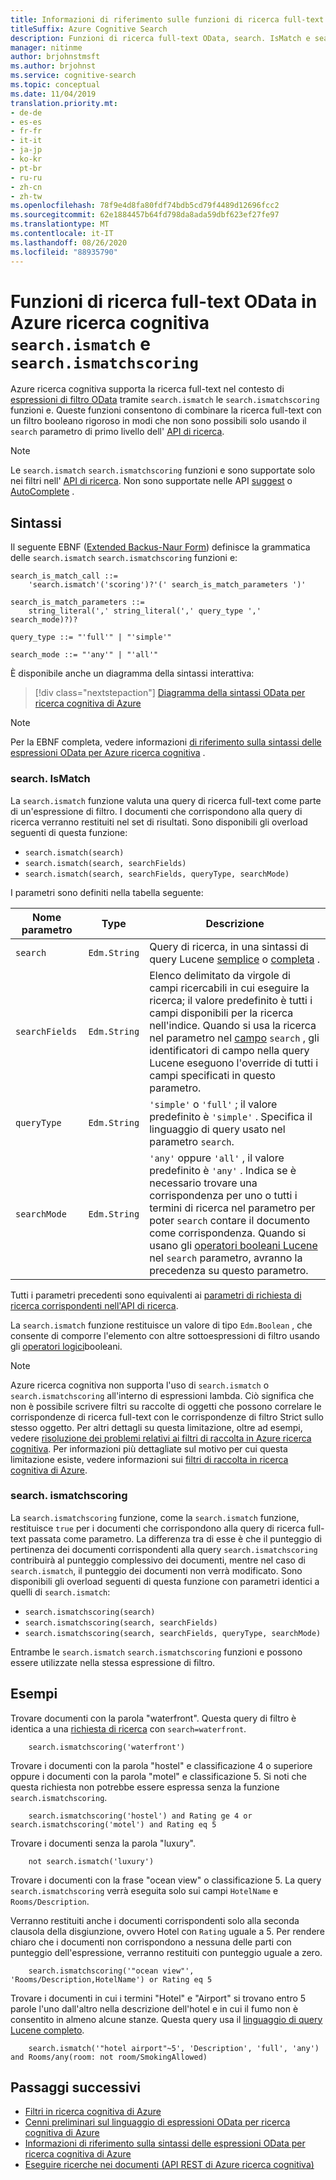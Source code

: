 ```yaml
---
title: Informazioni di riferimento sulle funzioni di ricerca full-text OData
titleSuffix: Azure Cognitive Search
description: Funzioni di ricerca full-text OData, search. IsMatch e search. ismatchscoring, in query ricerca cognitiva di Azure.
manager: nitinme
author: brjohnstmsft
ms.author: brjohnst
ms.service: cognitive-search
ms.topic: conceptual
ms.date: 11/04/2019
translation.priority.mt:
- de-de
- es-es
- fr-fr
- it-it
- ja-jp
- ko-kr
- pt-br
- ru-ru
- zh-cn
- zh-tw
ms.openlocfilehash: 78f9e4d8fa80fdf74bdb5cd79f4489d12696fcc2
ms.sourcegitcommit: 62e1884457b64fd798da8ada59dbf623ef27fe97
ms.translationtype: MT
ms.contentlocale: it-IT
ms.lasthandoff: 08/26/2020
ms.locfileid: "88935790"
---
```

# <a name="odata-full-text-search-functions-in-azure-cognitive-search---searchismatch-and-searchismatchscoring"></a>Funzioni di ricerca full-text OData in Azure ricerca cognitiva `search.ismatch` e `search.ismatchscoring`

Azure ricerca cognitiva supporta la ricerca full-text nel contesto di [espressioni di filtro OData](query-odata-filter-orderby-syntax.md) tramite `search.ismatch` le `search.ismatchscoring` funzioni e. Queste funzioni consentono di combinare la ricerca full-text con un filtro booleano rigoroso in modi che non sono possibili solo usando il `search` parametro di primo livello dell' [API di ricerca](/rest/api/searchservice/search-documents).

> [!NOTE]
> Le `search.ismatch` `search.ismatchscoring` funzioni e sono supportate solo nei filtri nell' [API di ricerca](/rest/api/searchservice/search-documents). Non sono supportate nelle API [suggest](/rest/api/searchservice/suggestions) o [AutoComplete](/rest/api/searchservice/autocomplete) .

## <a name="syntax"></a>Sintassi

Il seguente EBNF ([Extended Backus-Naur Form](https://en.wikipedia.org/wiki/Extended_Backus–Naur_form)) definisce la grammatica delle `search.ismatch` `search.ismatchscoring` funzioni e:

<!-- Upload this EBNF using https://bottlecaps.de/rr/ui to create a downloadable railroad diagram. -->

```
search_is_match_call ::=
    'search.ismatch'('scoring')?'(' search_is_match_parameters ')'

search_is_match_parameters ::=
    string_literal(',' string_literal(',' query_type ',' search_mode)?)?

query_type ::= "'full'" | "'simple'"

search_mode ::= "'any'" | "'all'"
```

È disponibile anche un diagramma della sintassi interattiva:

> [!div class="nextstepaction"]
> [Diagramma della sintassi OData per ricerca cognitiva di Azure](https://azuresearch.github.io/odata-syntax-diagram/#search_is_match_call)

> [!NOTE]
> Per la EBNF completa, vedere informazioni [di riferimento sulla sintassi delle espressioni OData per Azure ricerca cognitiva](search-query-odata-syntax-reference.md) .

### <a name="searchismatch"></a>search. IsMatch

La `search.ismatch` funzione valuta una query di ricerca full-text come parte di un'espressione di filtro. I documenti che corrispondono alla query di ricerca verranno restituiti nel set di risultati. Sono disponibili gli overload seguenti di questa funzione:

- `search.ismatch(search)`
- `search.ismatch(search, searchFields)`
- `search.ismatch(search, searchFields, queryType, searchMode)`

I parametri sono definiti nella tabella seguente:

| Nome parametro | Type | Descrizione |
| --- | --- | --- |
| `search` | `Edm.String` | Query di ricerca, in una sintassi di query Lucene [semplice](query-simple-syntax.md) o [completa](query-lucene-syntax.md) . |
| `searchFields` | `Edm.String` | Elenco delimitato da virgole di campi ricercabili in cui eseguire la ricerca; il valore predefinito è tutti i campi disponibili per la ricerca nell'indice. Quando si usa la ricerca nel parametro nel [campo](query-lucene-syntax.md#bkmk_fields) `search` , gli identificatori di campo nella query Lucene eseguono l'override di tutti i campi specificati in questo parametro. |
| `queryType` | `Edm.String` | `'simple'` o `'full'` ; il valore predefinito è `'simple'` . Specifica il linguaggio di query usato nel parametro `search`. |
| `searchMode` | `Edm.String` | `'any'` oppure `'all'` , il valore predefinito è `'any'` . Indica se è necessario trovare una corrispondenza per uno o tutti i termini di ricerca nel parametro per poter `search` contare il documento come corrispondenza. Quando si usano gli [operatori booleani Lucene](query-lucene-syntax.md#bkmk_boolean) nel `search` parametro, avranno la precedenza su questo parametro. |

Tutti i parametri precedenti sono equivalenti ai [parametri di richiesta di ricerca corrispondenti nell'API di ricerca](/rest/api/searchservice/search-documents).

La `search.ismatch` funzione restituisce un valore di tipo `Edm.Boolean` , che consente di comporre l'elemento con altre sottoespressioni di filtro usando gli [operatori logici](search-query-odata-logical-operators.md)booleani.

> [!NOTE]
> Azure ricerca cognitiva non supporta l'uso di `search.ismatch` o `search.ismatchscoring` all'interno di espressioni lambda. Ciò significa che non è possibile scrivere filtri su raccolte di oggetti che possono correlare le corrispondenze di ricerca full-text con le corrispondenze di filtro Strict sullo stesso oggetto. Per altri dettagli su questa limitazione, oltre ad esempi, vedere [risoluzione dei problemi relativi ai filtri di raccolta in Azure ricerca cognitiva](search-query-troubleshoot-collection-filters.md). Per informazioni più dettagliate sul motivo per cui questa limitazione esiste, vedere informazioni sui [filtri di raccolta in ricerca cognitiva di Azure](search-query-understand-collection-filters.md).


### <a name="searchismatchscoring"></a>search. ismatchscoring

La `search.ismatchscoring` funzione, come la `search.ismatch` funzione, restituisce `true` per i documenti che corrispondono alla query di ricerca full-text passata come parametro. La differenza tra di esse è che il punteggio di pertinenza dei documenti corrispondenti alla query `search.ismatchscoring` contribuirà al punteggio complessivo dei documenti, mentre nel caso di `search.ismatch`, il punteggio dei documenti non verrà modificato. Sono disponibili gli overload seguenti di questa funzione con parametri identici a quelli di `search.ismatch`:

- `search.ismatchscoring(search)`
- `search.ismatchscoring(search, searchFields)`
- `search.ismatchscoring(search, searchFields, queryType, searchMode)`

Entrambe le `search.ismatch` `search.ismatchscoring` funzioni e possono essere utilizzate nella stessa espressione di filtro.

## <a name="examples"></a>Esempi

Trovare documenti con la parola "waterfront". Questa query di filtro è identica a una [richiesta di ricerca](/rest/api/searchservice/search-documents) con `search=waterfront`.

```odata-filter-expr
    search.ismatchscoring('waterfront')
```

Trovare i documenti con la parola "hostel" e classificazione 4 o superiore oppure i documenti con la parola "motel" e classificazione 5. Si noti che questa richiesta non potrebbe essere espressa senza la funzione `search.ismatchscoring`.

```odata-filter-expr
    search.ismatchscoring('hostel') and Rating ge 4 or search.ismatchscoring('motel') and Rating eq 5
```

Trovare i documenti senza la parola "luxury".

```odata-filter-expr
    not search.ismatch('luxury')
```

Trovare i documenti con la frase "ocean view" o classificazione 5. La query `search.ismatchscoring` verrà eseguita solo sui campi `HotelName` e `Rooms/Description`.

Verranno restituiti anche i documenti corrispondenti solo alla seconda clausola della disgiunzione, ovvero Hotel con `Rating` uguale a 5. Per rendere chiaro che i documenti non corrispondono a nessuna delle parti con punteggio dell'espressione, verranno restituiti con punteggio uguale a zero.

```odata-filter-expr
    search.ismatchscoring('"ocean view"', 'Rooms/Description,HotelName') or Rating eq 5
```

Trovare i documenti in cui i termini "Hotel" e "Airport" si trovano entro 5 parole l'uno dall'altro nella descrizione dell'hotel e in cui il fumo non è consentito in almeno alcune stanze. Questa query usa il [linguaggio di query Lucene completo](query-lucene-syntax.md).

```odata-filter-expr
    search.ismatch('"hotel airport"~5', 'Description', 'full', 'any') and Rooms/any(room: not room/SmokingAllowed)
```

## <a name="next-steps"></a>Passaggi successivi  

- [Filtri in ricerca cognitiva di Azure](search-filters.md)
- [Cenni preliminari sul linguaggio di espressioni OData per ricerca cognitiva di Azure](query-odata-filter-orderby-syntax.md)
- [Informazioni di riferimento sulla sintassi delle espressioni OData per ricerca cognitiva di Azure](search-query-odata-syntax-reference.md)
- [Eseguire ricerche nei documenti &#40;API REST di Azure ricerca cognitiva&#41;](/rest/api/searchservice/Search-Documents)